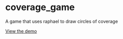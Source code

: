 coverage_game
=============

A game that uses raphael to draw circles of coverage

[View the demo](http://dorey.github.io/coverage_game/)
